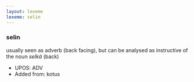 ```yaml
---
layout: lexeme
lexeme: selin
---
```


###  selin

usually seen as adverb (back facing), but can be analysed as instructive of the noun *selkä* (back)
* UPOS:  ADV
* Added from:  kotus

